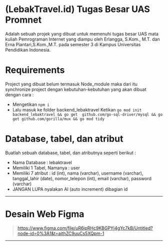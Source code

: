 # (LebakTravel.id) Tugas Besar UAS Promnet
Adalah sebuah projek yang dibuat untuk memenuhi tugas besar UAS mata kuliah Pemrograman Internet yang diampu oleh Erlangga, S.Kom., M.T. dan Erna Piantari,S.Kom.,M.T. pada semester 3 di Kampus Universitas Pendidikan Indonesia.

# Requirements
Project yang dibuat belum termasuk Node_module maka dari itu synchronize project dengan kebutuhan-kebutuhan yang akan dibuat dengan cara :
- Mengetikan ```npm i```
- Lalu masuk ke folder backend_lebaktravel Ketikan ```go mod init backend_lebaktravel && go get 
github.com/go-sql-driver/mysql && go get github.com/gorilla/mux && go mod tidy```

# Database, tabel, dan atribut
Buatlah sebuah database, tabel, dan atributnya seperti berikut :
- Nama Database : lebaktravel
- Memiliki 1 Tabel, Namanya : user
- Memiliki 7 atribut : id (int), nama (varchar), username (varchar), tanggal_lahir (date), nomor_telepon (int), email (varchar), password (varchar)
- JANGAN LUPA nyalakan AI (auto increment) dibagian id

-----------------------------------------
# Desain Web Figma
> https://www.figma.com/file/uR6ipRHc9KBGPYj4gYc7kB/Untitled?node-id=0%3A1&t=ajthZC9uuCs5XQpm-1
-----------------------------------------

